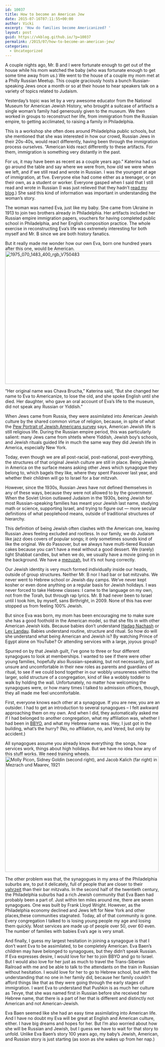 ```yaml
---
id: 10037
title: How to become an American Jew
date: 2015-07-16T07:11:55+00:00
author: Vicki
excerpt: 'How do families become Americanized? '
layout: post
guid: https://vkblog.github.io/?p=10037
permalink: /2015/07/how-to-become-an-american-jew/
categories:
  - Uncategorized
---
```

A couple nights ago, Mr. B and I were fortunate enough to get out of the house while his mom watched the baby (who was fortunate enough to get some time away from us.) We went to the house of a couple my mom met at a Philly Russian Meetup. This couple graciously hosts a bunch Russian-speaking Jews once a month or so at their house to hear speakers talk on a variety of topics related to Judaism.

Yesterday&#8217;s topic was let by a very awesome educator from the National Museum for American Jewish History, who brought a suitcase of artifacts a single woman&#8217;s family had generously given to the museum. We then worked in groups to reconstruct her life, from immigration from the Russian empire, to getting acclimated, to raising a family in Philadelphia.

This is a workshop she often does around Philadelphia public schools, but she mentioned that she was interested in how our crowd, Russian Jews in their 20s-40s, would react differently, having been through the immigration process ourselves. &#8220;American kids react differently to these artifacts. For them, immigration is something very distantly in the past.

For us, it may have been as recent as a couple years ago.&#8221; Katerina had us go around the table and say where we were from, how old we were when we left, and if we still read and wrote in Russian. I was the youngest at age of immigration, at five. Everyone else had come either as a teenager, or on their own, as a student or worker. Everyone gasped when I said that I still read and wrote in Russian (I was just relieved that they hadn&#8217;t <a href="https://vkblog.github.io/2015/05/it-is-hard-to-talk-to-my-baby-in-russian/" target="_blank">read my blog</a>.) She said this kind of information was important in understanding the woman&#8217;s story.

The woman was named Eva, just like my baby. She came from Ukraine in 1913 to join two brothers already in Philadelphia. Her artifacts included her Russian empire immigration papers, vouchers for having completed public school in Philadelphia, and her English composition practice. The whole exercise in reconstructing Eva&#8217;s life was extremely interesting for both myself and Mr. B since we are both history fanatics.

But it really made me wonder how our own Eva, born one hundred years after this one, would be American. <a title="1975_070_1483_400_rgb_V750483" href="https://www.flickr.com/photos/texasstatearchives/18397150405/in/photolist-u2GcSn-niF6Si-niG2yg-niFuyv-nksbTx-niJ3vw-nipbXM-niHSMd-nks4Pn-niFTLc-niHqrY-nipaEr-niFQWV-nioXN1-nkrpWt-nioRQP-niHZW3-niHBuQ-nioTrW-niHhFC-nkrsPn-nipveM-ngCM3S-niFWxe-ngD8MC-niFjbr-nioXar-nioCaJ-nipwBC-niHp6b-nipAyA-niFPGv-nkskP8-nkrfwg-oxwQCx-niF36R-ngDfW7-nkrJuF-niFvGx-niFknV-niFpda-nipokg-niHmtC-nipBVd-ngCnaG-niHE1m-nksdbT-nks22P-nipdDy-niHiWo" data-flickr-embed="true"><img class=" aligncenter" src="https://farm8.staticflickr.com/7753/18397150405_f95e536be4_z.jpg" alt="1975_070_1483_400_rgb_V750483" width="640" height="432" /></a>

&#8220;Her original name was Chava Brucha,&#8221; Katerina said, &#8220;But she changed her name to Eva to Americanize, to lose the old, and she spoke English until she died. Her daughter, who gave an oral account of Eva&#8217;s life to the museum, did not speak any Russian or Yiddish.&#8221;

When Jews came from Russia, they were assimilated into American Jewish culture by the shared common virtue of religion, because, in spite of what the <a href="http://www.pewforum.org/2013/10/01/jewish-american-beliefs-attitudes-culture-survey/" target="_blank">Pew Portrait of Jewish Americans survey</a> says, American Jewish life is still religious life. During the Russian empire period, this was particularly salient: many Jews came from shtetls where Yiddish, Jewish boy&#8217;s schools, and Jewish rituals guided life in much the same way they did Jewish life in America, especially New York.

Today, even though we are all post-racial, post-national, post-everything, the structures of that original Jewish culture are still in place. Being Jewish in America on the surface means asking other Jews which synagogue they belong to, which bagels they like, where they spent Passover last year, and whether their children will go to Israel for a bar mitzvah.

However, since the 1930s, Russian Jews have not defined themselves in any of these ways, because they were not allowed to by the government. When the Soviet Union outlawed Judaism in the 1930s, being Jewish for most Russian-speaking families has meant your Jewish last name, studying math or science, supporting Israel, and trying to figure out &#8212; more secular definitions of what peoplehood means, outside of traditional structures of hierarchy.

This definition of being Jewish often clashes with the American one, leaving Russian Jews feeling excluded and rootless. In our family, we do Judaism like jazz does covers of popular songs; it only sometimes sounds kind of like the original. We do Passover, but we always have multi-tiered Russian cakes because you can’t have a meal without a good dessert. We (rarely) light Shabbat candles, but when we do, we usually have a movie going on in the background. We have a <a href="https://vkblog.github.io/2011/05/mezuzah-snafus/" target="_blank">mezuzah</a>, but it’s not hung correctly.

Our Jewish identity is very much formed individually inside our heads, outside of group structures. Neither Mr. B nor I had bar or bat mitzvahs. We never went to Hebrew school or Jewish day camps. We&#8217;ve never kept kosher or even done anything on a regular basis for Jewish holidays. I was never forced to take Hebrew classes: I came to the language on my own, not from the Torah, but through rap lyrics. Mr. B had never been to Israel until I took him, by myself, sans Birthright, in 2009. None of this has ever stopped us from feeling 100% Jewish.

But since Eva was born, my mom has been encouraging me to make sure she has a good foothold in the American model, so that she fits in with other American Jewish kids. Because babies don&#8217;t understand <a href="https://www.youtube.com/watch?v=GIbjpev6U5s" target="_blank">Hadag Nachash</a> or <a href="https://vkblog.github.io/2009/06/life-with-landau-hint-lots-of-extramarital-sex/" target="_blank">Lev Landau</a>. Babies understand routine, structure and ritual. So how do will she understand what being American and Jewish is? By watching Prince of Egypt alone on YouTube? Or attending services with a large, joyous group?

Spurred on by that Jewish guilt, I&#8217;ve gone to three or four different synagogues to look at memberships. I wanted to see if there were other young families, hopefully also Russian-speaking, but not necessarily, just as unsure and uncomfortable in their new roles as parents and guardians of ritual, to see if we could bond together in our wobbly unsureness within the larger, solid structure of a congregation, kind of like a wobbly toddler to walk by holding the wall. Unfortunately, no matter how welcoming the synagogues were, or how many times I talked to admission officers, though, they all made me feel uncomfortable.

First, everyone knows each other at a synagogue. If you are new, you are an outsider. I had to get an introduction to several synagogues &#8211; I felt awkward approaching them on my own. And when I did, they automatically asked me if I had belonged to another congregation, what my affiliation was, whether I had been in <a href="http://bbyo.org/" target="_blank">BBYO</a>, and what my Hebrew name was. Hey, I just got in the building, what&#8217;s the hurry? (No, no affiliation, no, and Vered, but only by accident.)

All synagogues assume you already know everything: the songs, how services work, things about high holidays. But we have no idea how any of this stuff works. We need training wheels. <a title="Molly Picon, Sidney Goldin (second right), and Jacob Kalich (far right) in Mezrach und Maarev, 1921" href="https://www.flickr.com/photos/center_for_jewish_history/4120550114/in/photolist-7h7TZu-7h7XxG-7gbAbu-7YnXgA-dGV6DF-6dwb7B-7nAga9-buYYGR-7CzVn7-6rhwsw-7eZJss-6ZfQxd-7eVEP4-7YjHbk-7g7HfD-7h7Z8m-8bddZp-6dihhT-7TuzSe-7RVEP5-7g7QpH-7g7NAX-7eZAYw-7TuzSk-cMDgss-oeKoZe-7h817u-7RSqrB-ou4Xqw-oeUK1m-7RSqoV-7eZqww-6dAjph-ovUtd8-6ZfM8G-ovGnTd-8bcKtV-ouLEbQ-6pBZDr-7RVERJ-7RSqov-6pBZAp-8z5Txo-8vSRF9-owr3iM-oeX2hx-7Agrgq-owdd4w-8pKYB6-8bde28" data-flickr-embed="true"><img class=" aligncenter" src="https://farm3.staticflickr.com/2551/4120550114_5ea4a92dc7.jpg" alt="Molly Picon, Sidney Goldin (second right), and Jacob Kalich (far right) in Mezrach und Maarev, 1921" width="500" height="376" /></a>

The other problem was that, the synagogues in my area of the Philadelphia suburbs are, to put it delicately, full of people that are closer to their <a href="http://www.myjewishlearning.com/article/yahrzeit-remembering-on-the-anniversary-of-a-death/" target="_blank">yahrzeit</a> than their bar mitzvahs. In the second half of the twentieth century, the Philadelphia suburbs had a rich Jewish community that Eva Baen had probably been a part of. Just within ten miles around me, there are seven synagogues. One was built by Frank Lloyd Wright. However, as the Philadelphia economy declined and Jews left for New York and other places,these communities stagnated. Today, all of that community is gone. Every congregation I talked to is losing young people my age and losing them quickly. Most services are made up of people over 50, over 60 even. The number of families with babies Eva&#8217;s age is very small.

And finally, I guess my largest hesitation in joining a synagogue is that I don&#8217;t want Eva to be assimilated, to be completely American. Eva Baen&#8217;s children may have belonged to synagogues, but they didn&#8217;t speak Russian. If Eva expresses desire, I would love for her to join BBYO and go to Israel. But I would also love for her just as much to travel the Trans-Siberian Railroad with me and be able to talk to the attendants on the train in Russian without hesitation. I would love for her to go to Hebrew school, but with the understanding that no one in her family did, because her family couldn&#8217;t afford things like that as they were going through the early stages of immigration. I want Eva to understand that Pushkin is as much her culture as Tevye, that she was named first in Russian before she received her Hebrew name, that there is a part of her that is different and distinctly not American and not American-Jewish.

Eva Baen seemed like she had an easy time assimilating into American life. And I have no doubt my Eva will be great at English and American culture, either. I have big dreams and hopes for her. But I&#8217;m also worried about how she will be Russian and Jewish, but I guess we have to wait for that story to unfold. Unlike Eva Baen&#8217;s story 100 years ago, my baby&#8217;s Jewish, American, and Russian story is just starting (as soon as she wakes up from her nap.)